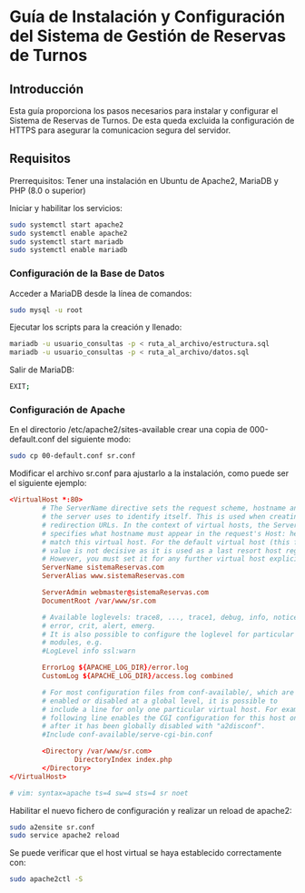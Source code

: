 # Guía de Instalación y Configuración del Sistema de Gestión de Reservas de Turnos

## Introducción

Esta guía proporciona los pasos necesarios para instalar y configurar el Sistema de Reservas de Turnos.
De esta queda excluida la configuración de HTTPS para asegurar la comunicacion segura del servidor.

## Requisitos

Prerrequisitos: Tener una instalación en Ubuntu de Apache2, MariaDB y PHP (8.0 o superior)

Iniciar y habilitar los servicios:
```bash
sudo systemctl start apache2
sudo systemctl enable apache2
sudo systemctl start mariadb
sudo systemctl enable mariadb
```
### Configuración de la Base de Datos

Acceder a MariaDB desde la línea de comandos:
```bash
sudo mysql -u root
```
Ejecutar los scripts para la creación y llenado:
```bash
mariadb -u usuario_consultas -p < ruta_al_archivo/estructura.sql
mariadb -u usuario_consultas -p < ruta_al_archivo/datos.sql
```
Salir de MariaDB:
```bash
EXIT;
```

### Configuración de Apache

En el directorio /etc/apache2/sites-available crear una copia de 000-default.conf del siguiente modo:
```bash
sudo cp 00-default.conf sr.conf
```
Modificar el archivo sr.conf para ajustarlo a la instalación, como puede ser el siguiente ejemplo:
```sr.conf
<VirtualHost *:80>
        # The ServerName directive sets the request scheme, hostname and port that
        # the server uses to identify itself. This is used when creating
        # redirection URLs. In the context of virtual hosts, the ServerName
        # specifies what hostname must appear in the request's Host: header to
        # match this virtual host. For the default virtual host (this file) this
        # value is not decisive as it is used as a last resort host regardless.
        # However, you must set it for any further virtual host explicitly.
        ServerName sistemaReservas.com
        ServerAlias www.sistemaReservas.com

        ServerAdmin webmaster@sistemaReservas.com
        DocumentRoot /var/www/sr.com

        # Available loglevels: trace8, ..., trace1, debug, info, notice, warn,
        # error, crit, alert, emerg.
        # It is also possible to configure the loglevel for particular
        # modules, e.g.
        #LogLevel info ssl:warn

        ErrorLog ${APACHE_LOG_DIR}/error.log
        CustomLog ${APACHE_LOG_DIR}/access.log combined

        # For most configuration files from conf-available/, which are
        # enabled or disabled at a global level, it is possible to
        # include a line for only one particular virtual host. For example the
        # following line enables the CGI configuration for this host only
        # after it has been globally disabled with "a2disconf".
        #Include conf-available/serve-cgi-bin.conf

        <Directory /var/www/sr.com>
                DirectoryIndex index.php
        </Directory>
</VirtualHost>

# vim: syntax=apache ts=4 sw=4 sts=4 sr noet
```
Habilitar el nuevo fichero de configuración y realizar un reload de apache2:
```bash
sudo a2ensite sr.conf
sudo service apache2 reload
```
Se puede verificar que el host virtual se haya establecido correctamente con:
```bash
sudo apache2ctl -S
```
